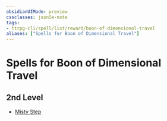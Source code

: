 ```yaml
---
obsidianUIMode: preview
cssclasses: json5e-note
tags:
- ttrpg-cli/spell/list/reward/boon-of-dimensional-travel
aliases: ["Spells for Boon of Dimensional Travel"]
---
```

# Spells for Boon of Dimensional Travel

## 2nd Level

- [Misty Step](/CLI/spells/misty-step.md "PHB")
